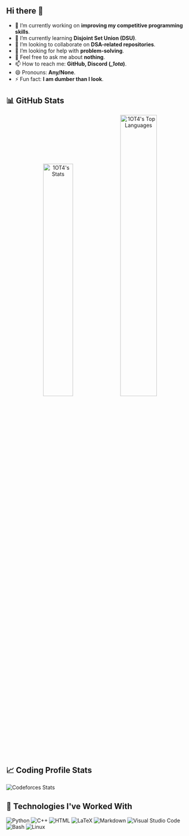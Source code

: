 ## Hi there 👋

- 🔭 I’m currently working on **improving my competitive programming skills**.
- 🌱 I’m currently learning **Disjoint Set Union (DSU)**.
- 👯 I’m looking to collaborate on **DSA-related repositories**.
- 🤔 I’m looking for help with **problem-solving**.
- 💬 Feel free to ask me about **nothing**.
- 📫 How to reach me: **GitHub, Discord (*_1ota*)**.
- 😄 Pronouns: **Any/None**.
- ⚡ Fun fact: **I am dumber than I look**.

## 📊 GitHub Stats

<div align="center">
  <img width="40%" src="https://github-readme-stats.vercel.app/api?username=1OT4&theme=vue-dark&show_icons=true&hide_border=true&count_private=true" alt="1OT4's Stats" />
  <img width="44%" src="https://github-readme-stats.vercel.app/api/top-langs/?username=1OT4&theme=vue-dark&show_icons=true&hide_border=true&layout=compact" alt="1OT4's Top Languages" />
</div>

## 📈 Coding Profile Stats

![Codeforces Stats](https://codeforces-readme-stats.vercel.app/api/card?username=1ota&theme=dark)

## 🧩 Technologies I've Worked With

<p>
  <img alt="Python" src="https://img.shields.io/badge/Python-3f7cad.svg?logo=python&logoColor=white">
  <img alt="C++" src="https://img.shields.io/badge/C%2B%2B-00599C?logo=c%2B%2B&logoColor=white">
  <img alt="HTML" src="https://img.shields.io/badge/HTML-E34F26.svg?logo=html5&logoColor=white">
  <img alt="LaTeX" src="https://img.shields.io/badge/LaTeX-008080.svg?logo=LaTeX&logoColor=white">
  <img alt="Markdown" src="https://img.shields.io/badge/Markdown-20232A.svg?logo=markdown&logoColor=white">
  <img alt="Visual Studio Code" src="https://img.shields.io/badge/Visual%20Studio%20Code-167acd.svg?logo=visual-studio-code&logoColor=white">
  <img alt="Bash" src="https://img.shields.io/badge/Bash-20232A.svg?logo=gnu-bash&logoColor=white">
  <img alt="Linux" src="https://img.shields.io/badge/Linux-f6db47?logo=linux&logoColor=black">
</p>
